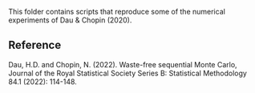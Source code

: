This folder contains scripts that reproduce some of the numerical experiments
of Dau & Chopin (2020).

Reference
---------

Dau, H.D. and Chopin, N. (2022). Waste-free sequential Monte Carlo,
Journal of the Royal Statistical Society Series B: Statistical Methodology 84.1
(2022): 114-148.
